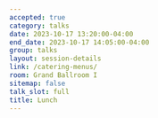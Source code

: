 ```yaml
---
accepted: true
category: talks
date: 2023-10-17 13:20:00-04:00
end_date: 2023-10-17 14:05:00-04:00
group: talks
layout: session-details
link: /catering-menus/
room: Grand Ballroom I
sitemap: false
talk_slot: full
title: Lunch
---
```

